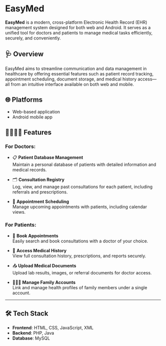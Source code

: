 # EasyMed

**EasyMed** is a modern, cross-platform Electronic Health Record (EHR) management system designed for both web and Android. It serves as a unified tool for doctors and patients to manage medical tasks efficiently, securely, and conveniently.

## 🩺 Overview

EasyMed aims to streamline communication and data management in healthcare by offering essential features such as patient record tracking, appointment scheduling, document storage, and medical history access—all from an intuitive interface available on both web and mobile.

## 🌐 Platforms
- Web-based application
- Android mobile app

## 👩‍⚕️👨‍⚕️ Features

### For Doctors:
- 📋 **Patient Database Management**  
  Maintain a personal database of patients with detailed information and medical records.

- 🗂️ **Consultation Registry**  
  Log, view, and manage past consultations for each patient, including referrals and prescriptions.

- 📅 **Appointment Scheduling**  
  Manage upcoming appointments with patients, including calendar views.

### For Patients:
- 📆 **Book Appointments**  
  Easily search and book consultations with a doctor of your choice.

- 🧾 **Access Medical History**  
  View full consultation history, prescriptions, and reports securely.

- 📤 **Upload Medical Documents**  
  Upload lab results, images, or referral documents for doctor access.

- 👨‍👩‍👧 **Manage Family Accounts**  
  Link and manage health profiles of family members under a single account.

----

## 🛠️ Tech Stack

- **Frontend**: HTML, CSS, JavaScript, XML
- **Backend**: PHP, Java
- **Database**: MySQL
